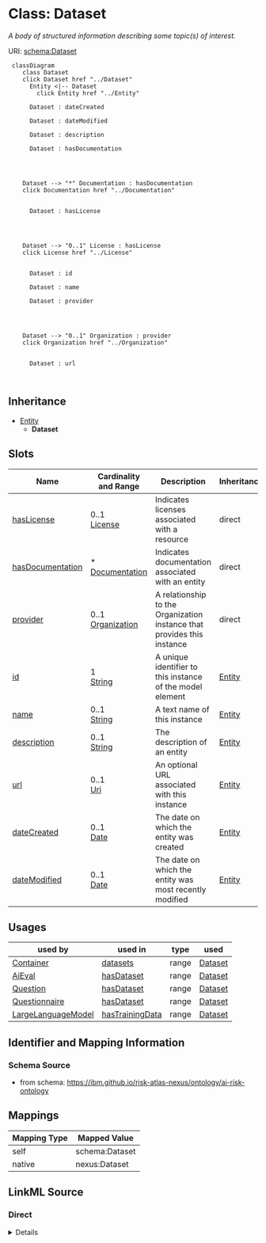 

# Class: Dataset


_A body of structured information describing some topic(s) of interest._





URI: [schema:Dataset](http://schema.org/Dataset)






```mermaid
 classDiagram
    class Dataset
    click Dataset href "../Dataset"
      Entity <|-- Dataset
        click Entity href "../Entity"
      
      Dataset : dateCreated
        
      Dataset : dateModified
        
      Dataset : description
        
      Dataset : hasDocumentation
        
          
    
    
    Dataset --> "*" Documentation : hasDocumentation
    click Documentation href "../Documentation"

        
      Dataset : hasLicense
        
          
    
    
    Dataset --> "0..1" License : hasLicense
    click License href "../License"

        
      Dataset : id
        
      Dataset : name
        
      Dataset : provider
        
          
    
    
    Dataset --> "0..1" Organization : provider
    click Organization href "../Organization"

        
      Dataset : url
        
      
```





## Inheritance
* [Entity](Entity.md)
    * **Dataset**



## Slots

| Name | Cardinality and Range | Description | Inheritance |
| ---  | --- | --- | --- |
| [hasLicense](hasLicense.md) | 0..1 <br/> [License](License.md) | Indicates licenses associated with a resource | direct |
| [hasDocumentation](hasDocumentation.md) | * <br/> [Documentation](Documentation.md) | Indicates documentation associated with an entity | direct |
| [provider](provider.md) | 0..1 <br/> [Organization](Organization.md) | A relationship to the Organization instance that provides this instance | direct |
| [id](id.md) | 1 <br/> [String](String.md) | A unique identifier to this instance of the model element | [Entity](Entity.md) |
| [name](name.md) | 0..1 <br/> [String](String.md) | A text name of this instance | [Entity](Entity.md) |
| [description](description.md) | 0..1 <br/> [String](String.md) | The description of an entity | [Entity](Entity.md) |
| [url](url.md) | 0..1 <br/> [Uri](Uri.md) | An optional URL associated with this instance | [Entity](Entity.md) |
| [dateCreated](dateCreated.md) | 0..1 <br/> [Date](Date.md) | The date on which the entity was created | [Entity](Entity.md) |
| [dateModified](dateModified.md) | 0..1 <br/> [Date](Date.md) | The date on which the entity was most recently modified | [Entity](Entity.md) |





## Usages

| used by | used in | type | used |
| ---  | --- | --- | --- |
| [Container](Container.md) | [datasets](datasets.md) | range | [Dataset](Dataset.md) |
| [AiEval](AiEval.md) | [hasDataset](hasDataset.md) | range | [Dataset](Dataset.md) |
| [Question](Question.md) | [hasDataset](hasDataset.md) | range | [Dataset](Dataset.md) |
| [Questionnaire](Questionnaire.md) | [hasDataset](hasDataset.md) | range | [Dataset](Dataset.md) |
| [LargeLanguageModel](LargeLanguageModel.md) | [hasTrainingData](hasTrainingData.md) | range | [Dataset](Dataset.md) |






## Identifier and Mapping Information







### Schema Source


* from schema: https://ibm.github.io/risk-atlas-nexus/ontology/ai-risk-ontology




## Mappings

| Mapping Type | Mapped Value |
| ---  | ---  |
| self | schema:Dataset |
| native | nexus:Dataset |







## LinkML Source

<!-- TODO: investigate https://stackoverflow.com/questions/37606292/how-to-create-tabbed-code-blocks-in-mkdocs-or-sphinx -->

### Direct

<details>
```yaml
name: Dataset
description: A body of structured information describing some topic(s) of interest.
from_schema: https://ibm.github.io/risk-atlas-nexus/ontology/ai-risk-ontology
is_a: Entity
slots:
- hasLicense
- hasDocumentation
- provider
class_uri: schema:Dataset

```
</details>

### Induced

<details>
```yaml
name: Dataset
description: A body of structured information describing some topic(s) of interest.
from_schema: https://ibm.github.io/risk-atlas-nexus/ontology/ai-risk-ontology
is_a: Entity
attributes:
  hasLicense:
    name: hasLicense
    description: Indicates licenses associated with a resource
    from_schema: https://ibm.github.io/risk-atlas-nexus/ontology/ai-risk-ontology
    rank: 1000
    slot_uri: airo:hasLicense
    alias: hasLicense
    owner: Dataset
    domain_of:
    - Dataset
    - RiskTaxonomy
    - AiEval
    - BenchmarkMetadataCard
    - BaseAi
    range: License
  hasDocumentation:
    name: hasDocumentation
    description: Indicates documentation associated with an entity.
    from_schema: https://ibm.github.io/risk-atlas-nexus/ontology/ai-risk-ontology
    rank: 1000
    slot_uri: airo:hasDocumentation
    alias: hasDocumentation
    owner: Dataset
    domain_of:
    - Dataset
    - RiskTaxonomy
    - Action
    - AiEval
    - BenchmarkMetadataCard
    - BaseAi
    - LargeLanguageModelFamily
    range: Documentation
    multivalued: true
    inlined: false
  provider:
    name: provider
    description: A relationship to the Organization instance that provides this instance.
    from_schema: https://ibm.github.io/risk-atlas-nexus/ontology/ai-risk-ontology
    rank: 1000
    slot_uri: schema:provider
    alias: provider
    owner: Dataset
    domain_of:
    - Dataset
    range: Organization
  id:
    name: id
    description: A unique identifier to this instance of the model element. Example
      identifiers include UUID, URI, URN, etc.
    from_schema: https://ibm.github.io/risk-atlas-nexus/ontology/ai-risk-ontology
    rank: 1000
    slot_uri: schema:identifier
    identifier: true
    alias: id
    owner: Dataset
    domain_of:
    - Entity
    range: string
    required: true
  name:
    name: name
    description: A text name of this instance.
    from_schema: https://ibm.github.io/risk-atlas-nexus/ontology/ai-risk-ontology
    rank: 1000
    slot_uri: schema:name
    alias: name
    owner: Dataset
    domain_of:
    - Entity
    - BenchmarkMetadataCard
    range: string
  description:
    name: description
    description: The description of an entity
    from_schema: https://ibm.github.io/risk-atlas-nexus/ontology/ai-risk-ontology
    rank: 1000
    slot_uri: schema:description
    alias: description
    owner: Dataset
    domain_of:
    - Entity
    range: string
  url:
    name: url
    description: An optional URL associated with this instance.
    from_schema: https://ibm.github.io/risk-atlas-nexus/ontology/ai-risk-ontology
    rank: 1000
    slot_uri: schema:url
    alias: url
    owner: Dataset
    domain_of:
    - Entity
    range: uri
  dateCreated:
    name: dateCreated
    description: The date on which the entity was created.
    from_schema: https://ibm.github.io/risk-atlas-nexus/ontology/ai-risk-ontology
    rank: 1000
    slot_uri: schema:dateCreated
    alias: dateCreated
    owner: Dataset
    domain_of:
    - Entity
    range: date
    required: false
  dateModified:
    name: dateModified
    description: The date on which the entity was most recently modified.
    from_schema: https://ibm.github.io/risk-atlas-nexus/ontology/ai-risk-ontology
    rank: 1000
    slot_uri: schema:dateModified
    alias: dateModified
    owner: Dataset
    domain_of:
    - Entity
    range: date
    required: false
class_uri: schema:Dataset

```
</details>